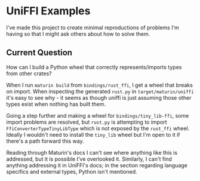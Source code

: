 # UniFFI Examples
I've made this project to create minimal reproductions of problems I'm having so that I might ask others about how to solve them.

## Current Question
How can I build a Python wheel that correctly represents/imports types from other crates?

When I run `maturin build` from `bindings/rust_ffi`, I get a wheel that breaks on import. When inspecting the generated `rust.py` in `target/maturin/uniffi` it's easy to see why - it seems as though uniffi is just assuming those other types exist when nothing has built them.

Going a step further and making a wheel for `bindings/tiny_lib-ffi`, some import problems are resolved, but `rust.py` is attempting to import `FfiConverterTypeTinyLibType` which is not exposed by the `rust_ffi` wheel. Ideally I wouldn't need to install the `tiny_lib` wheel but I'm open to it if there's a path forward this way.

Reading through Maturin's docs I can't see where anything like this is addressed, but it is possible I've overlooked it. Similarly, I can't find anything addressing it in UniFFI's docs; in the section regarding language specifics and external types, Python isn't mentioned.